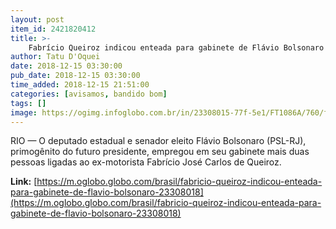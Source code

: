 ```yaml
---
layout: post
item_id: 2421820412
title: >-
    Fabrício Queiroz indicou enteada para gabinete de Flávio Bolsonaro
author: Tatu D'Oquei
date: 2018-12-15 03:30:00
pub_date: 2018-12-15 03:30:00
time_added: 2018-12-15 21:51:00
categories: [avisamos, bandido bom]
tags: []
image: https://ogimg.infoglobo.com.br/in/23308015-77f-5e1/FT1086A/760/foto.png
---
```


RIO — O deputado estadual e senador eleito Flávio Bolsonaro (PSL-RJ), primogênito do futuro presidente, empregou em seu gabinete mais duas pessoas ligadas ao ex-motorista Fabrício José Carlos de Queiroz.

**Link:** [https://m.oglobo.globo.com/brasil/fabricio-queiroz-indicou-enteada-para-gabinete-de-flavio-bolsonaro-23308018](https://m.oglobo.globo.com/brasil/fabricio-queiroz-indicou-enteada-para-gabinete-de-flavio-bolsonaro-23308018)

